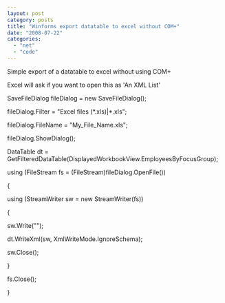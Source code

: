 ```yaml
---
layout: post
category: posts
title: "Winforms export datatable to excel without COM+"
date: "2008-07-22"
categories: 
  - "net"
  - "code"
---
```


Simple export of a datatable to excel without using COM+

Excel will ask if you want to open this as 'An XML List'

SaveFileDialog fileDialog = new SaveFileDialog();

fileDialog.Filter = "Excel files (\*.xls)|\*.xls";

fileDialog.FileName = "My\_File\_Name.xls";

fileDialog.ShowDialog();

DataTable dt = GetFilteredDataTable(DisplayedWorkbookView.EmployeesByFocusGroup);

using (FileStream fs = (FileStream)fileDialog.OpenFile())

{

using (StreamWriter sw = new StreamWriter(fs))

{

sw.Write("<?xml version=\\"1.0\\" standalone=\\"yes\\"?>");

dt.WriteXml(sw, XmlWriteMode.IgnoreSchema);

sw.Close();

}

fs.Close();

}
